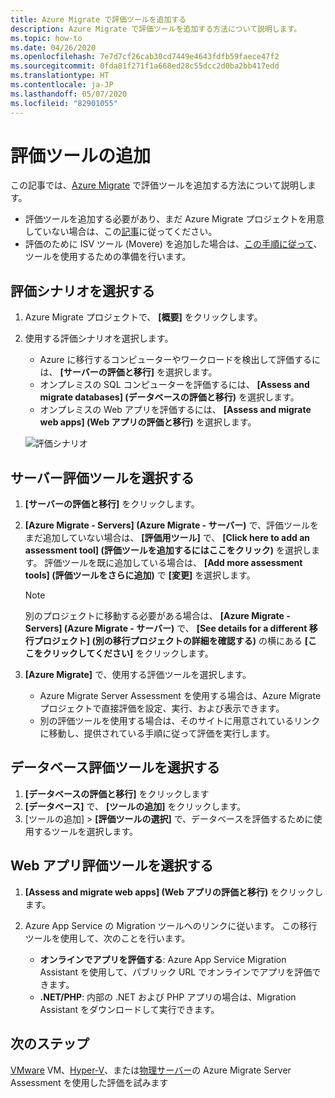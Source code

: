 ```yaml
---
title: Azure Migrate で評価ツールを追加する
description: Azure Migrate で評価ツールを追加する方法について説明します。
ms.topic: how-to
ms.date: 04/26/2020
ms.openlocfilehash: 7e7d7cf26cab30cd7449e4643fdfb59faece47f2
ms.sourcegitcommit: 0fda81f271f1a668ed28c55dcc2d0ba2bb417edd
ms.translationtype: HT
ms.contentlocale: ja-JP
ms.lasthandoff: 05/07/2020
ms.locfileid: "82901055"
---
```

# <a name="add-assessment-tools"></a>評価ツールの追加

この記事では、[Azure Migrate](migrate-overview.md) で評価ツールを追加する方法について説明します。 

- 評価ツールを追加する必要があり、まだ Azure Migrate プロジェクトを用意していない場合は、この[記事](how-to-add-tool-first-time.md)に従ってください。
- 評価のために ISV ツール (Movere) を追加した場合は、[この手順に従って](prepare-isv-movere.md)、ツールを使用するための準備を行います。

## <a name="select-an-assessment-scenario"></a>評価シナリオを選択する

1. Azure Migrate プロジェクトで、 **[概要]** をクリックします。
2. 使用する評価シナリオを選択します。

    - Azure に移行するコンピューターやワークロードを検出して評価するには、 **[サーバーの評価と移行]** を選択します。
    - オンプレミスの SQL コンピューターを評価するには、 **[Assess and migrate databases] (データベースの評価と移行)** を選択します。
    - オンプレミスの Web アプリを評価するには、 **[Assess and migrate web apps] (Web アプリの評価と移行)** を選択します。

    ![評価シナリオ](./media/how-to-assess/assess-scenario.png)

## <a name="select-a-server-assessment-tool"></a>サーバー評価ツールを選択する 

1. **[サーバーの評価と移行]** をクリックします。
2. **[Azure Migrate - Servers] (Azure Migrate - サーバー)** で、評価ツールをまだ追加していない場合は、 **[評価用ツール]** で、 **[Click here to add an assessment tool] (評価ツールを追加するにはここをクリック)** を選択します。 評価ツールを既に追加している場合は、 **[Add more assessment tools] (評価ツールをさらに追加)** で **[変更]** を選択します。

    > [!NOTE]
    > 別のプロジェクトに移動する必要がある場合は、 **[Azure Migrate - Servers] (Azure Migrate - サーバー)** で、 **[See details for a different 移行プロジェクト] (別の移行プロジェクトの詳細を確認する)** の横にある **[ここをクリックしてください]** をクリックします。

3. **[Azure Migrate]** で、使用する評価ツールを選択します。

    - Azure Migrate Server Assessment を使用する場合は、Azure Migrate プロジェクトで直接評価を設定、実行、および表示できます。
    - 別の評価ツールを使用する場合は、そのサイトに用意されているリンクに移動し、提供されている手順に従って評価を実行します。


## <a name="select-a-database-assessment-tool"></a>データベース評価ツールを選択する

1. **[データベースの評価と移行]** をクリックします
2. **[データベース]** で、 **[ツールの追加]** をクリックします。
3. [ツールの追加] > **[評価ツールの選択]** で、データベースを評価するために使用するツールを選択します。

## <a name="select-a-web-app-assessment-tool"></a>Web アプリ評価ツールを選択する

1. **[Assess and migrate web apps] (Web アプリの評価と移行)** をクリックします。
2. Azure App Service の Migration ツールへのリンクに従います。 この移行ツールを使用して、次のことを行います。

    - **オンラインでアプリを評価する**: Azure App Service Migration Assistant を使用して、パブリック URL でオンラインでアプリを評価できます。
    - **.NET/PHP**: 内部の .NET および PHP アプリの場合は、Migration Assistant をダウンロードして実行できます。



## <a name="next-steps"></a>次のステップ

[VMware](tutorial-prepare-vmware.md) VM、[Hyper-V](tutorial-prepare-hyper-v.md)、または[物理サーバー](tutorial-prepare-physical.md)の Azure Migrate Server Assessment を使用した評価を試みます
